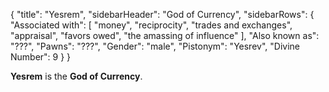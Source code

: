 {
	"title": "Yesrem",
	"sidebarHeader": "God of Currency",
	"sidebarRows": {
		"Associated with": [ "money", "reciprocity", "trades and exchanges", "appraisal", "favors owed", "the amassing of influence" ],
		"Also known as": "???",
		"Pawns": "???",
		"Gender": "male",
		"Pistonym": "Yesrev",
		"Divine Number": 9
	}
}

**Yesrem** is the **God of Currency**.